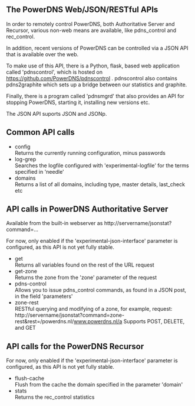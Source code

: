 ## The PowerDNS Web/JSON/RESTful APIs
In order to remotely control PowerDNS, both Authoritative Server and Recursor, various non-web means are available, like pdns_control 
and rec_control.

In addition, recent versions of PowerDNS can be controlled via a JSON API that is available over the web.

To make use of this API, there is a Python, flask, based web application called 'pdnscontrol', which is hosted on https://github.com/PowerDNS/pdnscontrol . pdnscontrol also contains pdns2graphite which sets up a bridge between our statistics and graphite.

Finally, there is a program called 'pdnsmgrd' that also provides an API for stopping PowerDNS, starting it, installing new versions etc. 

The JSON API suports JSON and JSONp.

Common API calls
----------------
 * config  
   Returns the currently running configuration, minus passwords
 * log-grep  
   Searches the logfile configured with 'experimental-logfile' for the terms specified in 'needle'
 * domains  
   Returns a list of all domains, including type, master details, last_check etc

API calls in PowerDNS Authoritative Server
------------------------------------------
Available from the built-in webserver as http://servername/jsonstat?command=...

For now, only enabled if the 'experimental-json-interface' parameter is configured, as this API is not yet fully stable.

 * get  
   Returns all variables found on the rest of the URL request
 * get-zone  
   Returns the zone from the 'zone' parameter of the request
 * pdns-control  
   Allows you to issue pdns_control commands, as found in a JSON post, in the field 'parameters'
 * zone-rest  
   RESTful querying and modifying of a zone, for example, request:  http://servername/jsonstat?command=zone-rest&rest=/powerdns.nl/www.powerdns.nl/a
   Supports POST, DELETE, and GET

API calls for the PowerDNS Recursor
-----------------------------------

For now, only enabled if the 'experimental-json-interface' parameter is configured, as this API is not yet fully stable.

 * flush-cache  
   Flush from the cache the domain specified in the parameter 'domain'
 * stats  
   Returns the rec_control statistics

